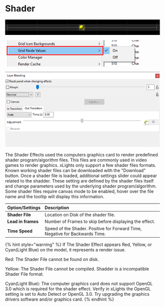 # Shader

![Icon](../../.gitbook/assets/image%20%28408%29.png)

![](../../.gitbook/assets/image%20%28293%29.png)

![](../../.gitbook/assets/image%20%28136%29.png)

The Shader Effects used the computers graphics card to render predefined shader program/algorithm files. This files are commonly used in video games to render graphics. xLights only support a few shader files formats. Known working shader files can be downloaded with the "Download" button. Once a shader file is loaded, additional settings slider could appear related to the shadder. These setting are defined by the shader files itself and change parameters used by the underlying shader program/algorithm. Some shader files require canvas mode to be enabled, hover over the file name and the tooltip will display this information.

| Option/Settings | Description |
| :--- | :--- |
| **Shader File** | Location on Disk of the shader file. |
| **Lead in frames** | Number of Frames to skip before displaying the effect. |
| **Time Speed** | Speed of the Shader. Positive for Forward Time, Negative for Backwards Time. |

{% hint style="warning" %}
If The Shader Effect appears Red, Yellow, or Cyan\(Light Blue\) on the model, it represents a render issue.

Red: The Shader File cannot be found on disk.

Yellow: The Shader File cannot be compiled. Shadder is a incompatible Shader File format.

Cyan\(Light Blue\): The computer graphics card does not support OpenGL 3.0 which is required for the shader effect. Verify in xLights the OpenGL setting is set to Auto Detect or OpenGL 3.0. Try upgrading the graphics drivers software and/or graphics card.
{% endhint %}

